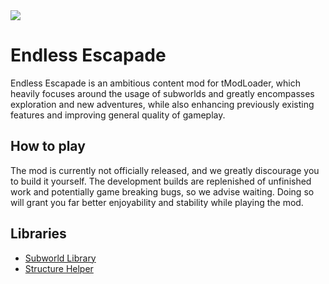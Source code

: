 <img src="https://i.imgur.com/1gMvgdt.png" align="center"/>

# Endless Escapade

Endless Escapade is an ambitious content mod for tModLoader, which heavily focuses around the usage of subworlds and greatly encompasses exploration and new adventures, while also enhancing previously existing features and improving general quality of gameplay.

## How to play

The mod is currently not officially released, and we greatly discourage you to build it yourself. The development builds are replenished of unfinished work and potentially game breaking bugs, so we advise waiting. Doing so will grant you far better enjoyability and stability while playing the mod.

## Libraries

* [Subworld Library](https://github.com/jjohnsnaill/SubworldLibrary)
* [Structure Helper](https://github.com/ScalarVector1/StructureHelper)

